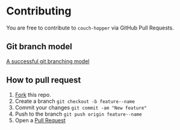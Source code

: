# Contributing

You are free to contribute to `couch-hopper` via GitHub Pull Requests.

## Git branch model
[A successful git branching model](http://nvie.com/posts/a-successful-git-branching-model/)

## How to pull request

1. [Fork](https://github.com/ManagementSystemsIntl/couch-hopper/fork) this repo.
2. Create a branch `git checkout -b feature--name`
3. Commit your changes `git commit -am "New feature"`
4. Push to the branch `git push origin feature--name`
5. Open a [Pull Request](https://github.com/ManagementSystemsIntl/couch-hopper/pulls)
